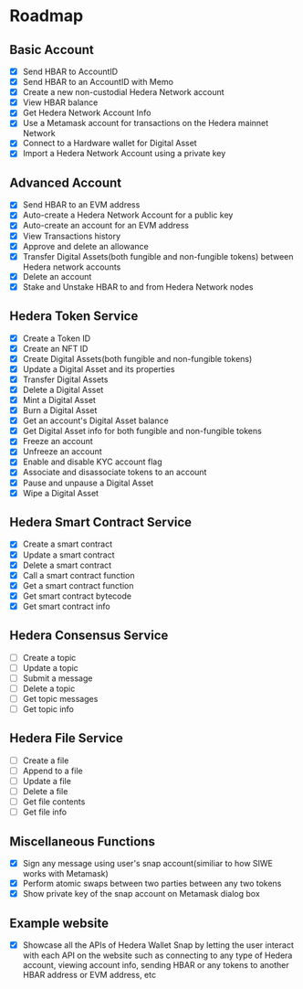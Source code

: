 # Roadmap

## Basic Account

* [x] Send HBAR to AccountID
* [x] Send HBAR to an AccountID with Memo
* [x] Create a new non-custodial Hedera Network account
* [x] View HBAR balance
* [x] Get Hedera Network Account Info
* [x] Use a Metamask account for transactions on the Hedera mainnet Network
* [x] Connect to a Hardware wallet for Digital Asset
* [x] Import a Hedera Network Account using a private key

## Advanced Account

* [x] Send HBAR to an EVM address
* [x] Auto-create a Hedera Network Account for a public key
* [x] Auto-create an account for an EVM address
* [x] View Transactions history
* [x] Approve and delete an allowance
* [x] Transfer Digital Assets(both fungible and non-fungible tokens) between Hedera network accounts
* [x] Delete an account
* [x] Stake and Unstake HBAR to and from Hedera Network nodes

## Hedera Token Service

* [x] Create a Token ID
* [x] Create an NFT ID
* [x] Create Digital Assets(both fungible and non-fungible tokens)
* [x] Update a Digital Asset and its properties
* [x] Transfer Digital Assets
* [x] Delete a Digital Asset
* [x] Mint a Digital Asset
* [x] Burn a Digital Asset
* [x] Get an account's Digital Asset balance
* [x] Get Digital Asset info for both fungible and non-fungible tokens
* [x] Freeze an account
* [x] Unfreeze an account
* [x] Enable and disable KYC account flag
* [x] Associate and disassociate tokens to an account
* [x] Pause and unpause a Digital Asset
* [x] Wipe a Digital Asset

## Hedera Smart Contract Service

* [x] Create a smart contract
* [x] Update a smart contract
* [x] Delete a smart contract
* [x] Call a smart contract function
* [x] Get a smart contract function
* [x] Get smart contract bytecode
* [x] Get smart contract info

## Hedera Consensus Service

* [ ] Create a topic
* [ ] Update a topic
* [ ] Submit a message
* [ ] Delete a topic
* [ ] Get topic messages
* [ ] Get topic info

## Hedera File Service

* [ ] Create a file
* [ ] Append to a file
* [ ] Update a file
* [ ] Delete a file
* [ ] Get file contents
* [ ] Get file info

## Miscellaneous Functions

* [x] Sign any message using user's snap account(similiar to how SIWE works with Metamask)
* [x] Perform atomic swaps between two parties between any two tokens
* [x] Show private key of the snap account on Metamask dialog box

## Example website

* [x] Showcase all the APIs of Hedera Wallet Snap by letting the user interact with each API on the website such as connecting to any type of Hedera account, viewing account info, sending HBAR or any tokens to another HBAR address or EVM address, etc

